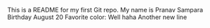 This is a README for my first Git repo.
My name is Pranav Sampara
Birthday August 20
Favorite color: Well haha
Another new line	
